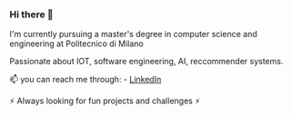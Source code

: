 ### Hi there 👋

<p>I'm currently pursuing a master's degree in computer science and engineering at Politecnico di Milano</p>

<p>Passionate about IOT, software engineering, AI, reccommender systems.</p>

<p>📫 you can reach me through:
- <a rel="nofollow me" class="Link--primary" href = "www.linkedin.com/in/riccardostorchi/"> LinkedIn </a>
</p>

<p>
  ⚡ Always looking for fun projects and challenges  ⚡
</p>

<!--
**Riccardo998/Riccardo998** is a ✨ _special_ ✨ repository because its `README.md` (this file) appears on your GitHub profile.

Here are some ideas to get you started:

- 🔭 I’m currently working on ...
- 🌱 I’m currently learning ...
- 👯 I’m looking to collaborate on ...
- 🤔 I’m looking for help with ...
- 💬 Ask me about ...
- 📫 How to reach me: ...
- 😄 Pronouns: ...
- ⚡ Fun fact: ...
-->
